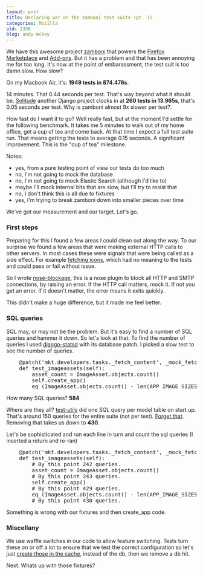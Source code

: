 ```yaml
---
layout: post
title: Declaring war on the zamboni test suite (pt. 1)
categories: Mozilla
old: 2356
blog: andy-mckay
---
```

<p>We have this awesome project <a href="https://github.com/mozilla/zamboni">zamboni</a> that powers the <a href="https://marketplace.firefox.com/">Firefox Marketplace</a> and <a href="https://addons.mozilla.org/en-US/firefox/">Add-ons</a>. But it has a problem and that has been annoying me for too long. It's now at the point of embarassment, the test suit is too damn slow. How slow?</p>
<p>On my Macbook Air, it's: <b>1949 tests in 874.476s</b>.</p>
<p>14 minutes. That 0.44 seconds per test. That's way beyond what it should be. <a href="https://solitude.readthedocs.org/en/latest/">Solitude</a> another Django project clocks in at <b>260 tests in 13.965s</b>, that's 0.05 seconds per test. Why is zamboni almost 9x slower per test?.</p>
<p>How fast do I want it to go? Well really fast, but at the moment I'd settle for the following benchmark. It takes me 5 minutes to walk out of my home office, get a cup of tea and come back. At that time I expect a full test suite run. That means getting the tests to average 0.15 seconds. A significant improvement. This is the "cup of tea" milestone.</p>
<p>Notes:<p>
<ul>
<li>yes, from a pure testing point of view our tests do too much</li>
<li>no, I'm not going to mock the database</li>
<li>no, I'm not going to mock Elastic Search (although I'd like to)</li>
<li>maybe I'll mock internal bits that are slow, but I'll try to resist that</li>
<li>no, I don't think this is all due to fixtures</li>
<li>yes, I'm trying to break zamboni down into smaller pieces over time</li>
</ul>
<p>We've got our measurement and our target. Let's go.</p>
<h3>First steps</h3>
<p> Preparing for this I found a few areas I could clean out along the way. To our surprise we found a few areas that were making external HTTP calls to other servers. In most cases these were signals that were being called as a side effect. For example <a href="https://github.com/mozilla/zamboni/blob/master/mkt/developers/tasks.py">fetching icons</a>, which had no meaning to the tests and could pass or fail without issue.</p>
<p>So I wrote <a href="https://github.com/andymckay/nose-blockage">nose-blockage</a>, this is a nose plugin to block all HTTP and SMTP connections, by raising an error. If the HTTP call matters, mock it. If not you get an error. If it doesn't matter, the error means it exits quickly.</p>
<p>This didn't make a huge difference, but it made me feel better.</p>
<h3>SQL queries</h3>
<p>SQL may, or may not be the problem. But it's easy to find a number of SQL queries and hammer it down.  So let's look at that. To find the number of queries I used <a href="https://mckay.pub/blog/andy/2351/">django-statsd</a> with its database patch. I picked a slow test to see the number of queries.</p>
<pre>
    @patch('mkt.developers.tasks._fetch_content', _mock_fetch_content)
    def test_imageassets(self):
        asset_count = ImageAsset.objects.count()
        self.create_app()
        eq_(ImageAsset.objects.count() - len(APP_IMAGE_SIZES), asset_count)
</pre>
<p>How many SQL queries? <b>584</b></p>
<p>Where are they all? <a href="https://github.com/jbalogh/test-utils">test-utils</a> did one SQL query per model table on start up. That's around 150 queries for the entire suite (not per test). <a href="https://github.com/jbalogh/test-utils/commit/ce5136a257cd44a1c663319124a255c1d10a9834">Forget that</a>. Removing that takes us down to <b>430</b>.</p>
<p>Let's be sophisticated and run each line in turn and count the sql queries (I inserted a return and re-ran)</p>
<pre>
    @patch('mkt.developers.tasks._fetch_content', _mock_fetch_content)
    def test_imageassets(self):
        # By this point 242 queries.
        asset_count = ImageAsset.objects.count()
        # By this point 243 queries.
        self.create_app()
        # By this point 429 queries.
        eq_(ImageAsset.objects.count() - len(APP_IMAGE_SIZES), asset_count)
        # By this point 430 queries.
</pre>
<p>Something is wrong with our fixtures and then create_app code.</p>
<h3>Miscellany</h3>
<p>We use waffle switches in our code to allow feature switching. Tests turn these on or off a lot to ensure that we test the correct configuration so let's just <a href="https://github.com/mozilla/zamboni/commit/ee2610c211db636290a84bf8d15bbd4b4f2404e9">create those in the cache</a>, instead of the db, then we remove a db hit.</p>
<p>Next. Whats up with those fixtures?</p>
